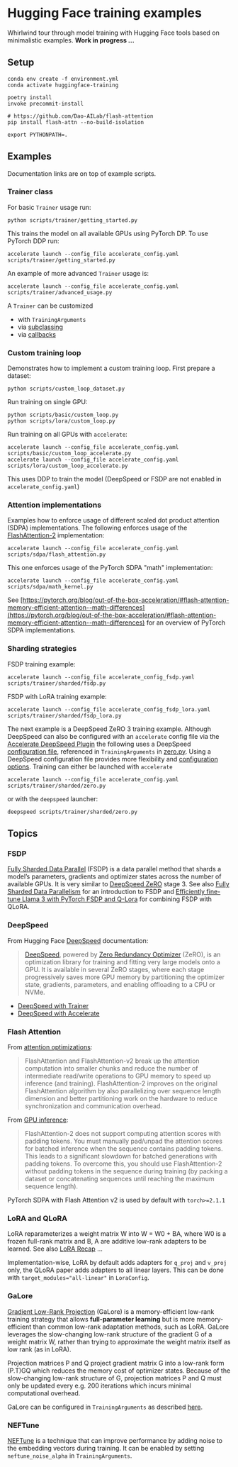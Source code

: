 # Hugging Face training examples

Whirlwind tour through model training with Hugging Face tools based on minimalistic examples. **Work in progress ...**

## Setup

```shell
conda env create -f environment.yml
conda activate huggingface-training

poetry install
invoke precommit-install

# https://github.com/Dao-AILab/flash-attention
pip install flash-attn --no-build-isolation

export PYTHONPATH=.
```

## Examples

Documentation links are on top of example scripts.

### Trainer class

For basic `Trainer` usage run:

```shell
python scripts/trainer/getting_started.py
```

This trains the model on all available GPUs using PyTorch DP. To use PyTorch DDP run:

```shell
accelerate launch --config_file accelerate_config.yaml scripts/trainer/getting_started.py
```

An example of more advanced `Trainer` usage is:

```shell
accelerate launch --config_file accelerate_config.yaml scripts/trainer/advanced_usage.py
```

A `Trainer` can be customized

- with `TrainingArguments`
- via [subclassing](https://huggingface.co/docs/transformers/trainer#customize-the-trainer)
- via [callbacks](https://huggingface.co/docs/transformers/en/trainer#callbacks)

### Custom training loop

Demonstrates how to implement a custom training loop. First prepare a dataset:

```shell
python scripts/custom_loop_dataset.py
```

Run training on single GPU:

```shell
python scripts/basic/custom_loop.py
python scripts/lora/custom_loop.py
```

Run training on all GPUs with `accelerate`:

```shell
accelerate launch --config_file accelerate_config.yaml scripts/basic/custom_loop_accelerate.py
accelerate launch --config_file accelerate_config.yaml scripts/lora/custom_loop_accelerate.py
```

This uses DDP to train the model (DeepSpeed or FSDP are not enabled in `accelerate_config.yaml`)

### Attention implementations

Examples how to enforce usage of different scaled dot product attention (SDPA) implementations. The following enforces usage of the [FlashAttention-2](https://github.com/Dao-AILab/flash-attention) implementation:

```shell
accelerate launch --config_file accelerate_config.yaml scripts/sdpa/flash_attention.py
```

This one enforces usage of the PyTorch SDPA "math" implementation:

```shell
accelerate launch --config_file accelerate_config.yaml scripts/sdpa/math_kernel.py
```

See [https://pytorch.org/blog/out-of-the-box-acceleration/#flash-attention-memory-efficient-attention--math-differences](https://pytorch.org/blog/out-of-the-box-acceleration/#flash-attention-memory-efficient-attention--math-differences) for an overview of PyTorch SDPA implementations.

### Sharding strategies

FSDP training example:

```shell
accelerate launch --config_file accelerate_config_fsdp.yaml scripts/trainer/sharded/fsdp.py
```

FSDP with LoRA training example:

```shell
accelerate launch --config_file accelerate_config_fsdp_lora.yaml scripts/trainer/sharded/fsdp_lora.py
```

The next example is a DeepSpeed ZeRO 3 training example. Although DeepSpeed can also be configured with an `accelerate` config file via the [Accelerate DeepSpeed Plugin](https://huggingface.co/docs/accelerate/usage_guides/deepspeed#accelerate-deepspeed-plugin) the following uses a DeepSpeed [configuration file](deepspeed_config.json), referenced in `TrainingArguments` in [zero.py](scripts/trainer/sharded/zero.py). Using a DeepSpeed configuration file provides more flexibility and [configuration options](https://www.deepspeed.ai/docs/config-json/). Training can either be launched with `accelerate`

```shell
accelerate launch --config_file accelerate_config.yaml scripts/trainer/sharded/zero.py
```

or with the `deepspeed` launcher:

```shell
deepspeed scripts/trainer/sharded/zero.py
```

## Topics

### FSDP

[Fully Sharded Data Parallel](https://pytorch.org/blog/introducing-pytorch-fully-sharded-data-parallel-api/) (FSDP) is a data parallel method that shards a model’s parameters, gradients and optimizer states across the number of available GPUs. It is very similar to [DeepSpeed ZeRO](https://deepspeed.readthedocs.io/en/latest/zero3.html) stage 3. See also [Fully Sharded Data Parallelism](https://blog.clika.io/fsdp-1/) for an introduction to FSDP and [Efficiently fine-tune Llama 3 with PyTorch FSDP and Q-Lora](https://www.philschmid.de/fsdp-qlora-llama3) for combining FSDP with QLoRA.

### DeepSpeed

From Hugging Face [DeepSpeed](https://huggingface.co/docs/transformers/main/en/main_classes/deepspeed) documentation:

> [DeepSpeed](https://github.com/microsoft/DeepSpeed), powered by [Zero Redundancy Optimizer](https://deepspeed.readthedocs.io/en/latest/zero3.html) (ZeRO), is an optimization library for training and fitting very large models onto a GPU. It is available in several ZeRO stages, where each stage progressively saves more GPU memory by partitioning the optimizer state, gradients, parameters, and enabling offloading to a CPU or NVMe.

- [DeepSpeed with Trainer](https://huggingface.co/docs/transformers/main/en/deepspeed)
- [DeepSpeed with Accelerate](https://huggingface.co/docs/accelerate/en/usage_guides/deepspeed)

### Flash Attention

From [attention optimizations](https://huggingface.co/docs/transformers/llm_optims#attention-optimizations):

> FlashAttention and FlashAttention-v2 break up the attention computation into smaller chunks and reduce the number of intermediate read/write operations to GPU memory to speed up inference (and training). FlashAttention-2 improves on the original FlashAttention algorithm by also parallelizing over sequence length dimension and better partitioning work on the hardware to reduce synchronization and communication overhead.

From [GPU inference](https://huggingface.co/docs/transformers/perf_infer_gpu_one?install=NVIDIA#expected-speedups):

> FlashAttention-2 does not support computing attention scores with padding tokens. You must manually pad/unpad the attention scores for batched inference when the sequence contains padding tokens. This leads to a significant slowdown for batched generations with padding tokens. To overcome this, you should use FlashAttention-2 without padding tokens in the sequence during training (by packing a dataset or concatenating sequences until reaching the maximum sequence length).

PyTorch SDPA with Flash Attention v2 is used by default with `torch>=2.1.1`

### LoRA and QLoRA

LoRA reparameterizes a weight matrix W into W = W0 + BA, where W0 is a frozen full-rank matrix and B, A are additive low-rank adapters to be learned. See also [LoRA Recap](https://magazine.sebastianraschka.com/i/141797214/lora-recap) ...

Implementation-wise, LoRA by default adds adapters for `q_proj` and `v_proj` only, the QLoRA paper adds adapters to all linear layers. This can be done with `target_modules="all-linear"` in `LoraConfig`.

### GaLore

[Gradient Low-Rank Projection](https://arxiv.org/abs/2403.03507) (GaLore) is a memory-efficient low-rank training strategy that allows **full-parameter learning** but is more memory-efficient than common low-rank adaptation methods, such as LoRA. GaLore leverages the slow-changing low-rank structure of the gradient G of a weight matrix W, rather than trying to approximate the weight matrix itself as low rank (as in LoRA).

Projection matrices P and Q project gradient matrix G into a low-rank form (P.T)GQ which reduces the memory cost of optimizer states. Because of the slow-changing low-rank structure of G, projection matrices P and Q must only be updated every e.g. 200 iterations which incurs minimal computational overhead.

GaLore can be configured in `TrainingArguments` as described [here](https://huggingface.co/docs/transformers/trainer#galore).

### NEFTune

[NEFTune](https://arxiv.org/abs/2310.05914) is a technique that can improve performance by adding noise to the embedding vectors during training. It can be enabled by setting `neftune_noise_alpha` in `TrainingArguments`.
